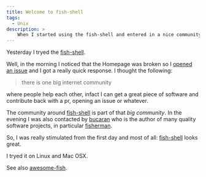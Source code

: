 ```yaml
---
title: Welcome to fish-shell
tags:
  - Unix
description: >
    When I started using the fish-shell and entered in a nice community
---
```


Yesterday I tryed the [fish-shell][1].

Well, in the morning I noticed that the Homepage was broken so I [opened an issue](https://github.com/fish-shell/fish-site/issues/32) and I got a really quick response.
I thought the following:

> there is one big internet community

where people help each other, infact I can get a great piece of software and contribute back with a pr, opening an issue or whatever.

The community around [fish-shell][1] is part of that *big community*.
In the evening I was also contacted by [bucaran](http://bucaran.me) who is the author of many quality software projects, in particular [fisherman](http://fisherman.sh/).

So, I was really stimulated from the first day and most of all: [fish-shell][1] looks great.

I tryed it on Linux and Mac OSX.

See also [awesome-fish](https://github.com/bucaran/awesome-fish).

[1]: http://fishshell.com/ "fish-shell Homepage"
